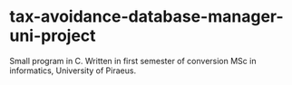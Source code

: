 # tax-avoidance-database-manager-uni-project
Small program in C. Written in first semester of conversion MSc in informatics, University of Piraeus.
